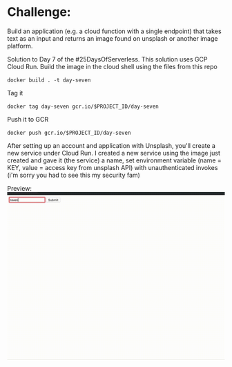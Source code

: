 # Challenge:
Build an application (e.g. a cloud function with a single endpoint) that takes text as an input and returns an image found on unsplash or another image platform.

Solution to Day 7 of the #25DaysOfServerless. This solution uses GCP Cloud Run.
Build the image in the cloud shell using the files from this repo
```
docker build . -t day-seven
```
Tag it
```
docker tag day-seven gcr.io/$PROJECT_ID/day-seven
```
Push it to GCR
```
docker push gcr.io/$PROJECT_ID/day-seven
```
After setting up an account and application with Unsplash, you'll create a new service under Cloud Run. I created a new service using the image just created and gave it (the service) a name, set environment variable (name = KEY, value = access key from unsplash API) with unauthenticated invokes (i'm sorry you had to see this my security fam)

Preview:
![alt text](preview.gif)